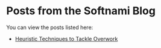 # Posts from the Softnami Blog

You can view the posts listed here:

 - <a href="https://github.com/softnami/blog-posts/blob/main/posts/heuristic-techniques-to-tackle-overwork.md" target="_blank">Heuristic Techniques to Tackle Overwork</a>
